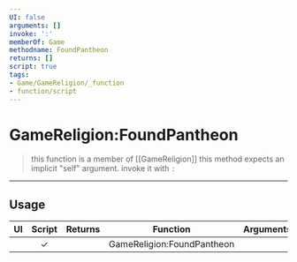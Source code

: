 ```yaml
---
UI: false
arguments: []
invoke: ':'
memberOf: Game
methodname: FoundPantheon
returns: []
script: true
tags:
- Game/GameReligion/_function
- function/script
---
```

# GameReligion:FoundPantheon
> this function is a member of [[GameReligion]]
> this method expects an implicit "self" argument. invoke it with `:`
-----
## Usage
|  UI | Script | Returns | Function | Arguments |
|:---:|:------:|-------:|:--------:|:---------|
| |✓||GameReligion:FoundPantheon||
